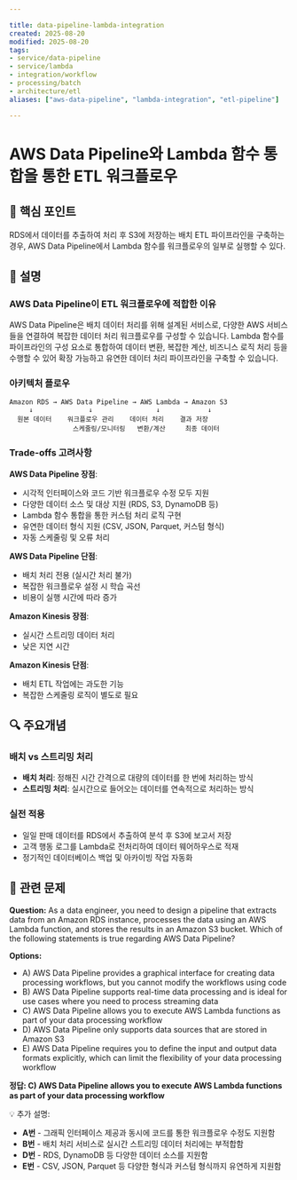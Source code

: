 ```yaml
---

title: data-pipeline-lambda-integration
created: 2025-08-20
modified: 2025-08-20
tags:
- service/data-pipeline
- service/lambda
- integration/workflow
- processing/batch
- architecture/etl
aliases: ["aws-data-pipeline", "lambda-integration", "etl-pipeline"]

---
```


# AWS Data Pipeline와 Lambda 함수 통합을 통한 ETL 워크플로우

## 🎯 핵심 포인트

RDS에서 데이터를 추출하여 처리 후 S3에 저장하는 배치 ETL 파이프라인을 구축하는 경우, AWS Data Pipeline에서 Lambda 함수를 워크플로우의 일부로 실행할 수 있다.

## 📝 설명

### AWS Data Pipeline이 ETL 워크플로우에 적합한 이유

AWS Data Pipeline은 배치 데이터 처리를 위해 설계된 서비스로, 다양한 AWS 서비스들을 연결하여 복잡한 데이터 처리 워크플로우를 구성할 수 있습니다. Lambda 함수를 파이프라인의 구성 요소로 통합하여 데이터 변환, 복잡한 계산, 비즈니스 로직 처리 등을 수행할 수 있어 확장 가능하고 유연한 데이터 처리 파이프라인을 구축할 수 있습니다.

### 아키텍처 플로우

```
Amazon RDS → AWS Data Pipeline → AWS Lambda → Amazon S3
     ↓              ↓                ↓            ↓
  원본 데이터    워크플로우 관리    데이터 처리    결과 저장
                스케줄링/모니터링   변환/계산     최종 데이터
```

### Trade-offs 고려사항

**AWS Data Pipeline 장점**:
- 시각적 인터페이스와 코드 기반 워크플로우 수정 모두 지원
- 다양한 데이터 소스 및 대상 지원 (RDS, S3, DynamoDB 등)
- Lambda 함수 통합을 통한 커스텀 처리 로직 구현
- 유연한 데이터 형식 지원 (CSV, JSON, Parquet, 커스텀 형식)
- 자동 스케줄링 및 오류 처리

**AWS Data Pipeline 단점**:
- 배치 처리 전용 (실시간 처리 불가)
- 복잡한 워크플로우 설정 시 학습 곡선
- 비용이 실행 시간에 따라 증가

**Amazon Kinesis 장점**:
- 실시간 스트리밍 데이터 처리
- 낮은 지연 시간

**Amazon Kinesis 단점**:
- 배치 ETL 작업에는 과도한 기능
- 복잡한 스케줄링 로직이 별도로 필요

## 🔍 주요개념

### 배치 vs 스트리밍 처리

- **배치 처리**: 정해진 시간 간격으로 대량의 데이터를 한 번에 처리하는 방식
- **스트리밍 처리**: 실시간으로 들어오는 데이터를 연속적으로 처리하는 방식

### 실전 적용

- 일일 판매 데이터를 RDS에서 추출하여 분석 후 S3에 보고서 저장
- 고객 행동 로그를 Lambda로 전처리하여 데이터 웨어하우스로 적재
- 정기적인 데이터베이스 백업 및 아카이빙 작업 자동화

## 📝 관련 문제

**Question:** As a data engineer, you need to design a pipeline that extracts data from an Amazon RDS instance, processes the data using an AWS Lambda function, and stores the results in an Amazon S3 bucket. Which of the following statements is true regarding AWS Data Pipeline?

**Options:**

- A) AWS Data Pipeline provides a graphical interface for creating data processing workflows, but you cannot modify the workflows using code
- B) AWS Data Pipeline supports real-time data processing and is ideal for use cases where you need to process streaming data
- C) AWS Data Pipeline allows you to execute AWS Lambda functions as part of your data processing workflow
- D) AWS Data Pipeline only supports data sources that are stored in Amazon S3
- E) AWS Data Pipeline requires you to define the input and output data formats explicitly, which can limit the flexibility of your data processing workflow

**정답: C) AWS Data Pipeline allows you to execute AWS Lambda functions as part of your data processing workflow**

💡 추가 설명:

- **A번** - 그래픽 인터페이스 제공과 동시에 코드를 통한 워크플로우 수정도 지원함
- **B번** - 배치 처리 서비스로 실시간 스트리밍 데이터 처리에는 부적합함
- **D번** - RDS, DynamoDB 등 다양한 데이터 소스를 지원함
- **E번** - CSV, JSON, Parquet 등 다양한 형식과 커스텀 형식까지 유연하게 지원함